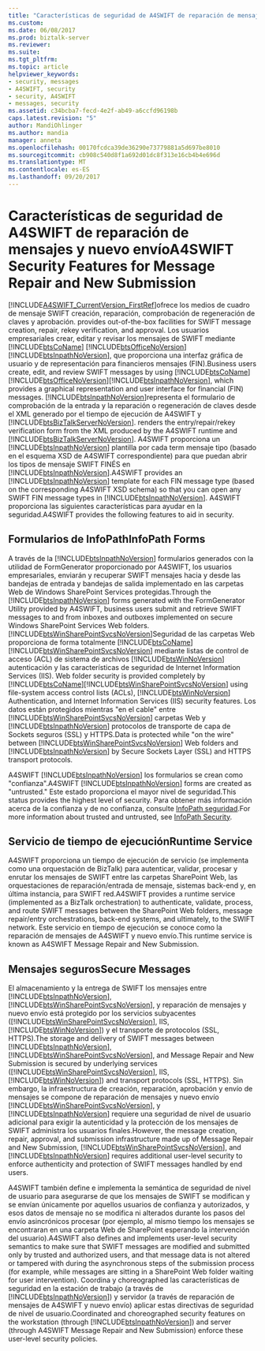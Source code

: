 ```yaml
---
title: "Características de seguridad de A4SWIFT de reparación de mensajes y nuevo envío | Documentos de Microsoft"
ms.custom: 
ms.date: 06/08/2017
ms.prod: biztalk-server
ms.reviewer: 
ms.suite: 
ms.tgt_pltfrm: 
ms.topic: article
helpviewer_keywords:
- security, messages
- A4SWIFT, security
- security, A4SWIFT
- messages, security
ms.assetid: c34bcba7-fecd-4e2f-ab49-a6ccfd96198b
caps.latest.revision: "5"
author: MandiOhlinger
ms.author: mandia
manager: anneta
ms.openlocfilehash: 00170fcdca39de36290e73779881a5d697be8010
ms.sourcegitcommit: cb908c540d8f1a692d01dc8f313e16cb4b4e696d
ms.translationtype: MT
ms.contentlocale: es-ES
ms.lasthandoff: 09/20/2017
---
```

# <a name="a4swift-security-features-for-message-repair-and-new-submission"></a><span data-ttu-id="b37f8-102">Características de seguridad de A4SWIFT de reparación de mensajes y nuevo envío</span><span class="sxs-lookup"><span data-stu-id="b37f8-102">A4SWIFT Security Features for Message Repair and New Submission</span></span>
[!INCLUDE[A4SWIFT_CurrentVersion_FirstRef](../../includes/a4swift-currentversion-firstref-md.md)]<span data-ttu-id="b37f8-103">ofrece los medios de cuadro de mensaje SWIFT creación, reparación, comprobación de regeneración de claves y aprobación.</span><span class="sxs-lookup"><span data-stu-id="b37f8-103"> provides out-of-the-box facilities for SWIFT message creation, repair, rekey verification, and approval.</span></span> <span data-ttu-id="b37f8-104">Los usuarios empresariales crear, editar y revisar los mensajes de SWIFT mediante [!INCLUDE[btsCoName](../../includes/btsconame-md.md)] [!INCLUDE[btsOfficeNoVersion](../../includes/btsofficenoversion-md.md)] [!INCLUDE[btsInpathNoVersion](../../includes/btsinpathnoversion-md.md)], que proporciona una interfaz gráfica de usuario y de representación para financieros mensajes (FIN).</span><span class="sxs-lookup"><span data-stu-id="b37f8-104">Business users create, edit, and review SWIFT messages by using [!INCLUDE[btsCoName](../../includes/btsconame-md.md)][!INCLUDE[btsOfficeNoVersion](../../includes/btsofficenoversion-md.md)][!INCLUDE[btsInpathNoVersion](../../includes/btsinpathnoversion-md.md)], which provides a graphical representation and user interface for financial (FIN) messages.</span></span> [!INCLUDE[btsInpathNoVersion](../../includes/btsinpathnoversion-md.md)]<span data-ttu-id="b37f8-105">representa el formulario de comprobación de la entrada y la reparación o regeneración de claves desde el XML generado por el tiempo de ejecución de A4SWIFT y [!INCLUDE[btsBizTalkServerNoVersion](../../includes/btsbiztalkservernoversion-md.md)].</span><span class="sxs-lookup"><span data-stu-id="b37f8-105"> renders the entry/repair/rekey verification form from the XML produced by the A4SWIFT runtime and [!INCLUDE[btsBizTalkServerNoVersion](../../includes/btsbiztalkservernoversion-md.md)].</span></span> <span data-ttu-id="b37f8-106">A4SWIFT proporciona un [!INCLUDE[btsInpathNoVersion](../../includes/btsinpathnoversion-md.md)] plantilla por cada term mensaje tipo (basado en el esquema XSD de A4SWIFT correspondiente) para que puedan abrir los tipos de mensaje SWIFT FINÉS en [!INCLUDE[btsInpathNoVersion](../../includes/btsinpathnoversion-md.md)].</span><span class="sxs-lookup"><span data-stu-id="b37f8-106">A4SWIFT provides an [!INCLUDE[btsInpathNoVersion](../../includes/btsinpathnoversion-md.md)] template for each FIN message type (based on the corresponding A4SWIFT XSD schema) so that you can open any SWIFT FIN message types in [!INCLUDE[btsInpathNoVersion](../../includes/btsinpathnoversion-md.md)].</span></span> <span data-ttu-id="b37f8-107">A4SWIFT proporciona las siguientes características para ayudar en la seguridad.</span><span class="sxs-lookup"><span data-stu-id="b37f8-107">A4SWIFT provides the following features to aid in security.</span></span>  
  
## <a name="infopath-forms"></a><span data-ttu-id="b37f8-108">Formularios de InfoPath</span><span class="sxs-lookup"><span data-stu-id="b37f8-108">InfoPath Forms</span></span>  
 <span data-ttu-id="b37f8-109">A través de la [!INCLUDE[btsInpathNoVersion](../../includes/btsinpathnoversion-md.md)] formularios generados con la utilidad de FormGenerator proporcionado por A4SWIFT, los usuarios empresariales, enviarán y recuperar SWIFT mensajes hacia y desde las bandejas de entrada y bandejas de salida implementado en las carpetas Web de Windows SharePoint Services protegidas.</span><span class="sxs-lookup"><span data-stu-id="b37f8-109">Through the [!INCLUDE[btsInpathNoVersion](../../includes/btsinpathnoversion-md.md)] forms generated with the FormGenerator Utility provided by A4SWIFT, business users submit and retrieve SWIFT messages to and from inboxes and outboxes implemented on secure Windows SharePoint Services Web folders.</span></span> [!INCLUDE[btsWinSharePointSvcsNoVersion](../../includes/btswinsharepointsvcsnoversion-md.md)]<span data-ttu-id="b37f8-110">Seguridad de las carpetas Web proporciona de forma totalmente [!INCLUDE[btsCoName](../../includes/btsconame-md.md)] [!INCLUDE[btsWinSharePointSvcsNoVersion](../../includes/btswinsharepointsvcsnoversion-md.md)] mediante listas de control de acceso (ACL) de sistema de archivos [!INCLUDE[btsWinNoVersion](../../includes/btswinnoversion-md.md)] autenticación y las características de seguridad de Internet Information Services (IIS).</span><span class="sxs-lookup"><span data-stu-id="b37f8-110"> Web folder security is provided completely by [!INCLUDE[btsCoName](../../includes/btsconame-md.md)][!INCLUDE[btsWinSharePointSvcsNoVersion](../../includes/btswinsharepointsvcsnoversion-md.md)] using file-system access control lists (ACLs), [!INCLUDE[btsWinNoVersion](../../includes/btswinnoversion-md.md)] Authentication, and Internet Information Services (IIS) security features.</span></span> <span data-ttu-id="b37f8-111">Los datos están protegidos mientras "en el cable" entre [!INCLUDE[btsWinSharePointSvcsNoVersion](../../includes/btswinsharepointsvcsnoversion-md.md)] carpetas Web y [!INCLUDE[btsInpathNoVersion](../../includes/btsinpathnoversion-md.md)] protocolos de transporte de capa de Sockets seguros (SSL) y HTTPS.</span><span class="sxs-lookup"><span data-stu-id="b37f8-111">Data is protected while "on the wire" between [!INCLUDE[btsWinSharePointSvcsNoVersion](../../includes/btswinsharepointsvcsnoversion-md.md)] Web folders and [!INCLUDE[btsInpathNoVersion](../../includes/btsinpathnoversion-md.md)] by Secure Sockets Layer (SSL) and HTTPS transport protocols.</span></span>  
  
 <span data-ttu-id="b37f8-112">A4SWIFT [!INCLUDE[btsInpathNoVersion](../../includes/btsinpathnoversion-md.md)] los formularios se crean como "confianza".</span><span class="sxs-lookup"><span data-stu-id="b37f8-112">A4SWIFT [!INCLUDE[btsInpathNoVersion](../../includes/btsinpathnoversion-md.md)] forms are created as "untrusted."</span></span> <span data-ttu-id="b37f8-113">Este estado proporciona el mayor nivel de seguridad.</span><span class="sxs-lookup"><span data-stu-id="b37f8-113">This status provides the highest level of security.</span></span> <span data-ttu-id="b37f8-114">Para obtener más información acerca de la confianza y de no confianza, consulte [InfoPath seguridad](../../adapters-and-accelerators/accelerator-swift/infopath-security.md).</span><span class="sxs-lookup"><span data-stu-id="b37f8-114">For more information about trusted and untrusted, see [InfoPath Security](../../adapters-and-accelerators/accelerator-swift/infopath-security.md).</span></span>  
  
## <a name="runtime-service"></a><span data-ttu-id="b37f8-115">Servicio de tiempo de ejecución</span><span class="sxs-lookup"><span data-stu-id="b37f8-115">Runtime Service</span></span>  
 <span data-ttu-id="b37f8-116">A4SWIFT proporciona un tiempo de ejecución de servicio (se implementa como una orquestación de BizTalk) para autenticar, validar, procesar y enrutar los mensajes de SWIFT entre las carpetas SharePoint Web, las orquestaciones de reparación/entrada de mensaje, sistemas back-end y, en última instancia, para SWIFT red.</span><span class="sxs-lookup"><span data-stu-id="b37f8-116">A4SWIFT provides a runtime service (implemented as a BizTalk orchestration) to authenticate, validate, process, and route SWIFT messages between the SharePoint Web folders, message repair/entry orchestrations, back-end systems, and ultimately, to the SWIFT network.</span></span> <span data-ttu-id="b37f8-117">Este servicio en tiempo de ejecución se conoce como la reparación de mensajes de A4SWIFT y nuevo envío.</span><span class="sxs-lookup"><span data-stu-id="b37f8-117">This runtime service is known as A4SWIFT Message Repair and New Submission.</span></span>  
  
## <a name="secure-messages"></a><span data-ttu-id="b37f8-118">Mensajes seguros</span><span class="sxs-lookup"><span data-stu-id="b37f8-118">Secure Messages</span></span>  
 <span data-ttu-id="b37f8-119">El almacenamiento y la entrega de SWIFT los mensajes entre [!INCLUDE[btsInpathNoVersion](../../includes/btsinpathnoversion-md.md)], [!INCLUDE[btsWinSharePointSvcsNoVersion](../../includes/btswinsharepointsvcsnoversion-md.md)], y reparación de mensajes y nuevo envío está protegido por los servicios subyacentes ([!INCLUDE[btsWinSharePointSvcsNoVersion](../../includes/btswinsharepointsvcsnoversion-md.md)], IIS, [!INCLUDE[btsWinNoVersion](../../includes/btswinnoversion-md.md)]) y el transporte de protocolos (SSL, HTTPS).</span><span class="sxs-lookup"><span data-stu-id="b37f8-119">The storage and delivery of SWIFT messages between [!INCLUDE[btsInpathNoVersion](../../includes/btsinpathnoversion-md.md)], [!INCLUDE[btsWinSharePointSvcsNoVersion](../../includes/btswinsharepointsvcsnoversion-md.md)], and Message Repair and New Submission is secured by underlying services ([!INCLUDE[btsWinSharePointSvcsNoVersion](../../includes/btswinsharepointsvcsnoversion-md.md)], IIS, [!INCLUDE[btsWinNoVersion](../../includes/btswinnoversion-md.md)]) and transport protocols (SSL, HTTPS).</span></span> <span data-ttu-id="b37f8-120">Sin embargo, la infraestructura de creación, reparación, aprobación y envío de mensajes se compone de reparación de mensajes y nuevo envío [!INCLUDE[btsWinSharePointSvcsNoVersion](../../includes/btswinsharepointsvcsnoversion-md.md)], y [!INCLUDE[btsInpathNoVersion](../../includes/btsinpathnoversion-md.md)] requiere una seguridad de nivel de usuario adicional para exigir la autenticidad y la protección de los mensajes de SWIFT administra los usuarios finales.</span><span class="sxs-lookup"><span data-stu-id="b37f8-120">However, the message creation, repair, approval, and submission infrastructure made up of Message Repair and New Submission, [!INCLUDE[btsWinSharePointSvcsNoVersion](../../includes/btswinsharepointsvcsnoversion-md.md)], and [!INCLUDE[btsInpathNoVersion](../../includes/btsinpathnoversion-md.md)] requires additional user-level security to enforce authenticity and protection of SWIFT messages handled by end users.</span></span>  
  
 <span data-ttu-id="b37f8-121">A4SWIFT también define e implementa la semántica de seguridad de nivel de usuario para asegurarse de que los mensajes de SWIFT se modifican y se envían únicamente por aquellos usuarios de confianza y autorizados, y esos datos de mensaje no se modifica ni alterados durante los pasos del envío asincrónicos procesar (por ejemplo, al mismo tiempo los mensajes se encontraran en una carpeta Web de SharePoint esperando la intervención del usuario).</span><span class="sxs-lookup"><span data-stu-id="b37f8-121">A4SWIFT also defines and implements user-level security semantics to make sure that SWIFT messages are modified and submitted only by trusted and authorized users, and that message data is not altered or tampered with during the asynchronous steps of the submission process (for example, while messages are sitting in a SharePoint Web folder waiting for user intervention).</span></span> <span data-ttu-id="b37f8-122">Coordina y choreographed las características de seguridad en la estación de trabajo (a través de [!INCLUDE[btsInpathNoVersion](../../includes/btsinpathnoversion-md.md)]) y servidor (a través de reparación de mensajes de A4SWIFT y nuevo envío) aplicar estas directivas de seguridad de nivel de usuario.</span><span class="sxs-lookup"><span data-stu-id="b37f8-122">Coordinated and choreographed security features on the workstation (through [!INCLUDE[btsInpathNoVersion](../../includes/btsinpathnoversion-md.md)]) and server (through A4SWIFT Message Repair and New Submission) enforce these user-level security policies.</span></span>